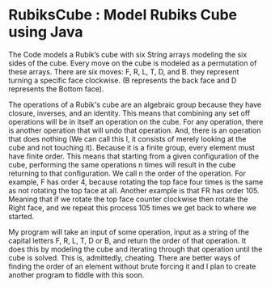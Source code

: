# RubiksCube : Model Rubiks Cube using Java

The Code models a Rubik’s cube with six String arrays modeling the six sides of the cube. Every move on the cube is modeled as a permutation of these arrays. There are six moves: F, R, L, T, D, and B. they represent turning a specific face clockwise. (B represents the back face and D represents the Bottom face).

The operations of a Rubik's cube are an algebraic group because they have closure, inverses, and an identity. This means that combining any set off operations will be in itself an operation on the cube. For any operation, there is another operation that will undo that operation. And, there is an operation that does nothing (We can call this I, it consists of merely looking at the cube and not touching it). Because it is a finite group, every element must have finite order. This means that starting from a given configuration of the cube, performing the same operations n times will result in the cube returning to that configuration.  We call n the order of the operation. For example, F has order 4, because rotating the top face four times is the same as not rotating the top face at all.  Another example is that FR has order 105. Meaning that if we rotate the top face counter clockwise then rotate the Right face, and we repeat this process 105  times we get back to where we started.

My program will take an input of some operation, input as a string of the capital letters F, R, L, T, D or B, and return the order of that operation.  It does this by modeling the cube and iterating through that operation until the cube is solved. This is, admittedly, cheating. There are better ways of finding the order of an element without brute forcing it and I plan to create another program to fiddle with this soon.

